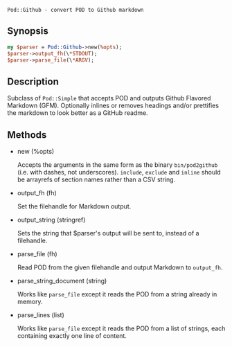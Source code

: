 ```
Pod::Github - convert POD to Github markdown
```

## Synopsis

```perl
my $parser = Pod::Github->new(%opts);
$parser->output_fh(\*STDOUT);
$parser->parse_file(\*ARGV);
```

## Description

Subclass of `Pod::Simple` that accepts POD and outputs Github Flavored
Markdown (GFM). Optionally inlines or removes headings and/or prettifies
the markdown to look better as a GitHub readme.

## Methods

- new (%opts)

    Accepts the arguments in the same form as the binary `bin/pod2github`
    (i.e. with dashes, not underscores). `include`, `exclude` and `inline`
    should be arrayrefs of section names rather than a CSV string.

- output\_fh (fh)

    Set the filehandle for Markdown output.

- output\_string (stringref)

    Sets the string that $parser's output will be sent to, instead of a
    filehandle.

- parse\_file (fh)

    Read POD from the given filehandle and output Markdown to `output_fh`.

- parse\_string\_document (string)

    Works like `parse_file` except it reads the POD from a string already
    in memory.

- parse\_lines (list)

    Works like `parse_file` except it reads the POD from a list of strings,
    each containing exactly one line of content.
